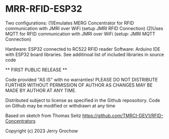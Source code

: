 # MRR-RFID-ESP32

Two configurations:
(1)Emulates MERG Concentrator for RFID communication with JMRI over WiFi (setup JMRI RFID Connection)
(2)Uses MQTT for RFID communication with JMRI over WiFi (setup: JMRI MQTT Connection)

Hardware: ESP32 connected to RC522 RFID reader
Software: Arduino IDE with ESP32 board libraries.  See additinoal list of included libraries in source code

  ** FIRST PUBLIC RELEASE **
  
  Code provided "AS IS" with no warranties! PLEASE DO NOT DISTRIBUTE FURTHER WITHOUT PERMISSION OF AUTHOR
   AS CHANGES MAY BE MADE BY AUTHOR AT ANY TIME.
  
  Distributed subject to license as specified in the Github reposoitory. Code on Github may be modified or withdrawn at any time

  Based on sketch from Thomas Seitz https://github.com/TMRCI-DEV1/RFID-Concentrators

  Copyright (c) 2023 Jerry Grochow

